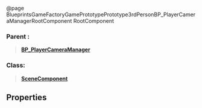 @page BlueprintsGameFactoryGamePrototypePrototype3rdPersonBP_PlayerCameraManagerRootComponent RootComponent
### Parent :
<b><a href="_blueprints_game_factory_game_prototype_prototype3rd_person_b_p__player_camera_manager.html"><blockquote>BP_PlayerCameraManager</blockquote></a></b>
### Class:
<b><a href="_class_script_scene_component.html"><blockquote>SceneComponent</blockquote></a></b>
## Properties
